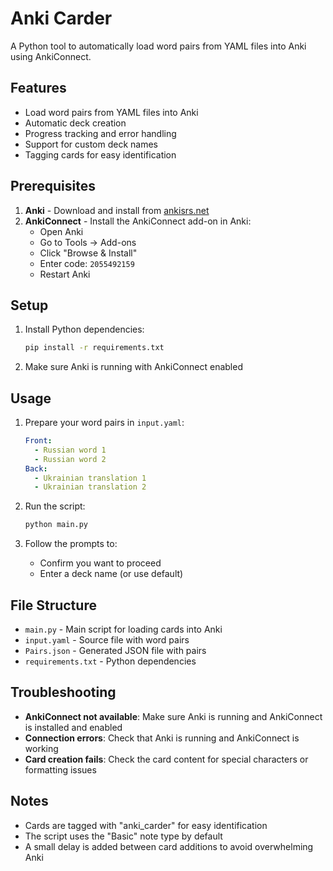 # Anki Carder

A Python tool to automatically load word pairs from YAML files into Anki using AnkiConnect.

## Features

- Load word pairs from YAML files into Anki
- Automatic deck creation
- Progress tracking and error handling
- Support for custom deck names
- Tagging cards for easy identification

## Prerequisites

1. **Anki** - Download and install from [ankisrs.net](https://apps.ankiweb.net/)
2. **AnkiConnect** - Install the AnkiConnect add-on in Anki:
   - Open Anki
   - Go to Tools → Add-ons
   - Click "Browse & Install"
   - Enter code: `2055492159`
   - Restart Anki

## Setup

1. Install Python dependencies:
   ```bash
   pip install -r requirements.txt
   ```

2. Make sure Anki is running with AnkiConnect enabled

## Usage

1. Prepare your word pairs in `input.yaml`:
   ```yaml
   Front:
     - Russian word 1
     - Russian word 2
   Back:
     - Ukrainian translation 1
     - Ukrainian translation 2

   ```

2. Run the script:
   ```bash
   python main.py
   ```

3. Follow the prompts to:
   - Confirm you want to proceed
   - Enter a deck name (or use default)

## File Structure

- `main.py` - Main script for loading cards into Anki
- `input.yaml` - Source file with word pairs
- `Pairs.json` - Generated JSON file with pairs
- `requirements.txt` - Python dependencies

## Troubleshooting

- **AnkiConnect not available**: Make sure Anki is running and AnkiConnect is installed and enabled
- **Connection errors**: Check that Anki is running and AnkiConnect is working
- **Card creation fails**: Check the card content for special characters or formatting issues

## Notes

- Cards are tagged with "anki_carder" for easy identification
- The script uses the "Basic" note type by default
- A small delay is added between card additions to avoid overwhelming Anki 